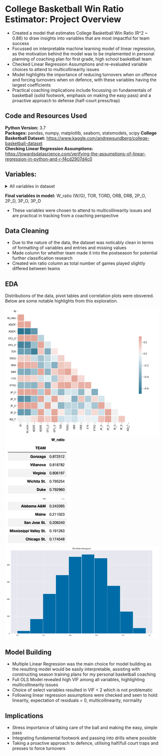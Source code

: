 # College Basketball Win Ratio Estimator: Project Overview
- Created a model that estimates College Basketball Win Ratio (R^2  ~ 0.86) to draw insights into variables that are most impactful for team success
- Focussed on interpretable machine learning model of linear regression, as the motivation behind the model was to be implemented in personal planning of coaching plan for first grade, high school basketball team
- Checked Linear Regression Assumptions and re-evaluated variable choices to attend to multicollinearity issues
- Model highlights the importance of reducing turnovers when on offence and forcing turnovers when on defence, with these variables having the largest coefficients 
- Practical coaching implications include focussing on fundamentals of basketball (solid footwork, emphasis on making the easy pass) and a proactive approach to defense (half-court press/trap)

## Code and Resources Used
**Python Version:** 3.7  
**Packages:** pandas, numpy, matplotlib, seaborn, statsmodels, scipy
**College Basketball Dataset:** https://www.kaggle.com/andrewsundberg/college-basketball-dataset  
**Checking Linear Regression Assumptions:** https://towardsdatascience.com/verifying-the-assumptions-of-linear-regression-in-python-and-r-f4cd2907d4c0

## Variables:

<details>
<summary>All variables in dataset</summary>
<br>

- TEAM: The Division I college basketball school

- CONF: The Athletic Conference in which the school participates in (A10 = Atlantic 10, ACC = Atlantic Coast Conference, AE = America East, Amer = American, ASun = ASUN, B10 = Big Ten, B12 = Big 12, BE = Big East, BSky = Big Sky, BSth = Big South, BW = Big West, CAA = Colonial Athletic Association, CUSA = Conference USA, Horz = Horizon League, Ivy = Ivy League, MAAC = Metro Atlantic Athletic Conference, MAC = Mid-American Conference, MEAC = Mid-Eastern Athletic Conference, MVC = Missouri Valley Conference, MWC = Mountain West, NEC = Northeast Conference, OVC = Ohio Valley Conference, P12 = Pac-12, Pat = Patriot League, SB = Sun Belt, SC = Southern Conference, SEC = South Eastern Conference, Slnd = Southland Conference, Sum = Summit League, SWAC = Southwestern Athletic Conference, WAC = Western Athletic Conference, WCC = West Coast Conference)

- G: Number of games played

- W: Number of games won

- ADJOE: Adjusted Offensive Efficiency (An estimate of the offensive efficiency (points scored per 100 possessions) a team would have against the average Division I defense)

- ADJDE: Adjusted Defensive Efficiency (An estimate of the defensive efficiency (points allowed per 100 possessions) a team would have against the average Division I offense)

- BARTHAG: Power Rating (Chance of beating an average Division I team)

- EFG_O: Effective Field Goal Percentage Shot

- EFG_D: Effective Field Goal Percentage Allowed

- TOR: Turnover Percentage Allowed (Turnover Rate)

- TORD: Turnover Percentage Committed (Steal Rate)

- ORB: Offensive Rebound Rate

- DRB: Offensive Rebound Rate Allowed

- FTR : Free Throw Rate (How often the given team shoots Free Throws)

- FTRD: Free Throw Rate Allowed

- 2P_O: Two-Point Shooting Percentage

- 2P_D: Two-Point Shooting Percentage Allowed

- 3P_O: Three-Point Shooting Percentage

- 3P_D: Three-Point Shooting Percentage Allowed

- ADJ_T: Adjusted Tempo (An estimate of the tempo (possessions per 40 minutes) a team would have against the team that wants to play at an average Division I tempo)

- WAB: Wins Above Bubble (The bubble refers to the cut off between making the NCAA March Madness Tournament and not making it)

- POSTSEASON: Round where the given team was eliminated or where their season ended (R68 = First Four, R64 = Round of 64, R32 = Round of 32, S16 = Sweet Sixteen, E8 = Elite Eight, F4 = Final Four, 2ND = Runner-up, Champion = Winner of the NCAA March Madness Tournament for that given year)

- SEED: Seed in the NCAA March Madness Tournament

- YEAR: Season
</details>


**Final variables in model:** W_ratio (W/G), TOR, TORD, ORB, DRB, 2P_O, 2P_D, 3P_O, 3P_D
- These variables were chosen to attend to multicollinearity issues and are practical in tracking from a coaching perspective

## Data Cleaning

- Due to the nature of the data, the dataset was noticably clean in terms of formatting of variables and entries and missing values
- Made column for whether team made it into the postseason for potential further classification research
- Created win ratio column as total number of games played slightly differed between teams

## EDA

Distributions of the data, pivot tables and correlation plots were obsvered. Below are some notable highlights from this exploration.

![Correlation Plot](images/corrplot.png)
![Team Win Ratio](images/team_w_ratio.png)
![Win Ratio Histogram](images/w_ratio_hist.png)

## Model Building

- Multiple Linear Regression was the main choice for model building as the resulting model would be easily interpretable, assisting with constructing season training plans for my personal basketball coaching
- Full OLS Model revealed high VIF among all variables, highlighting multicollinearity issues
- Choice of select variables resulted in VIF < 2 which is not problematic 
- Following linear regression assumptions were checked and seen to hold: linearity, expectation of residuals = 0, multicollinearity, normality

## Implications

- Stress importance of taking care of the ball and making the easy, simple pass
- Integrating fundamental footwork and passing into drills where possible
- Taking a proactive approach to defence, utilising half/full court traps and presses to force turnovers
